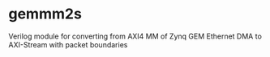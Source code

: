 # gemmm2s
Verilog module for converting from AXI4 MM of Zynq GEM Ethernet DMA to AXI-Stream with packet boundaries
